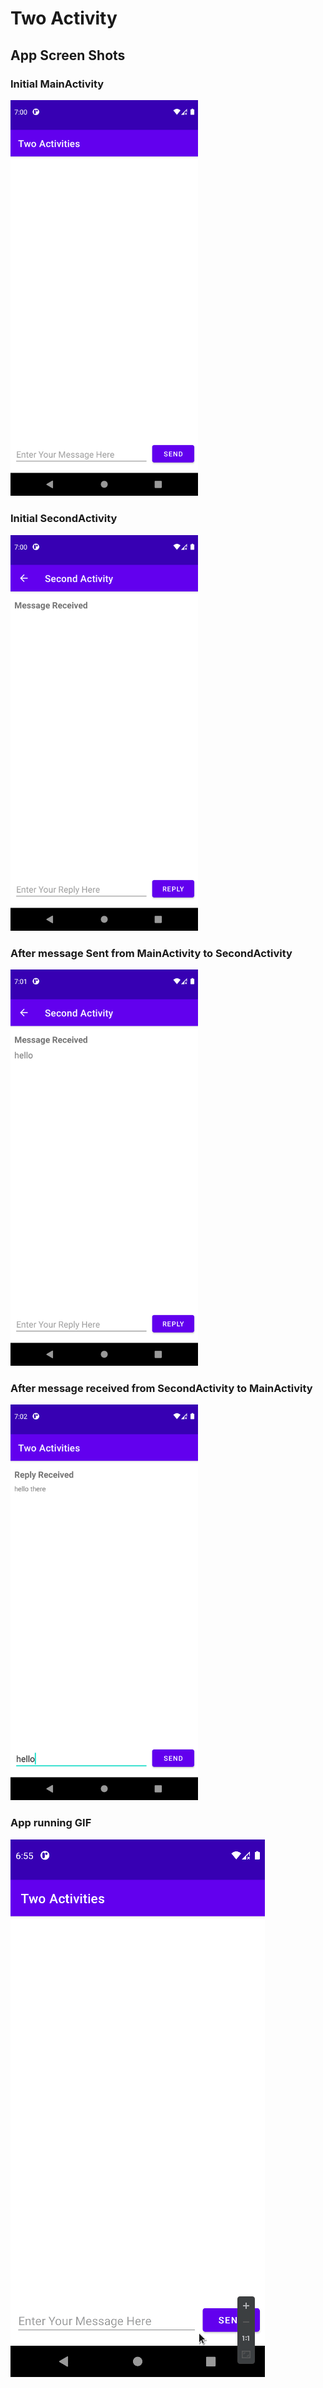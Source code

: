 # Two Activity

## App Screen Shots

### Initial MainActivity

<img src="./initial_main_activity.png" width=300>

### Initial SecondActivity

<img src="./initial_second_activity.png" width=300>

### After message Sent from MainActivity to SecondActivity

<img src="./after_message_sent.png" width=300>

### After message received from SecondActivity to MainActivity

<img src="./after_message_received.png" width=300>

### App running GIF

![](./two_activities.gif)